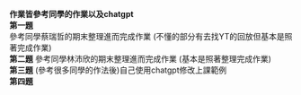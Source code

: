 **作業皆參考同學的作業以及chatgpt**  
**第一題**  
參考同學蔡瑞哲的期末整理進而完成作業 (不懂的部分有去找YT的回放但基本是照著完成作業)  
**第二題** 
參考同學林沛欣的期末整理進而完成作業 (基本是照著整理完成作業)   
**第三題** 
(參考很多同學的作法後)自己使用chatgpt修改上課範例  
**第四題**